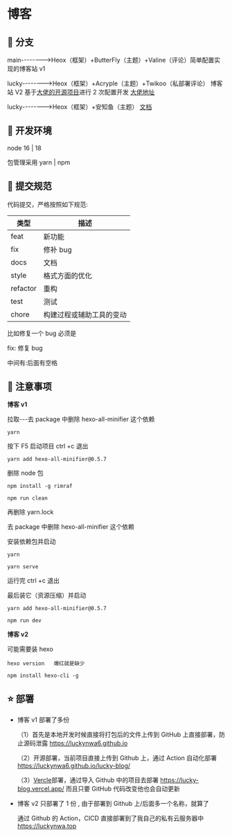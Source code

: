# 博客

## 🐑 分支

main-------->Heox（框架）+ButterFly（主题）+Valine（评论）简单配置实现的博客站 v1

lucky-------->Heox（框架）+Acryple（主题）+Twikoo（私部署评论） 博客站 V2 基于[大佬的开源项目](https://github.com/LYXOfficial/Hexo-theme-Acryple)进行 2 次配置开发 [大佬地址](https://blog.yaria.top/)

lucky-------->Heox（框架）+安知鱼（主题） [文档](https://docs.anheyu.com/initall.html)

## 🐶 开发环境

node 16 | 18

包管理采用 yarn | npm

## 🐯 提交规范

代码提交，严格按照如下规范:

| 类型     | 描述                     |
| -------- | ------------------------ |
| feat     | 新功能                   |
| fix      | 修补 bug                 |
| docs     | 文档                     |
| style    | 格式方面的优化           |
| refactor | 重构                     |
| test     | 测试                     |
| chore    | 构建过程或辅助工具的变动 |

比如修复一个 bug 必须是

fix: 修复 bug

中间有:后面有空格

## 🚀 注意事项

**博客 v1**

拉取---去 package 中删除 hexo-all-minifier 这个依赖

```
yarn
```

按下 F5 启动项目 ctrl +c 退出

```
yarn add hexo-all-minifier@0.5.7
```

删除 node 包

```
npm install -g rimraf

npm run clean
```

再删除 yarn.lock

去 package 中删除 hexo-all-minifier 这个依赖

安装依赖包并启动

```shell
yarn

yarn serve
```

运行完 ctrl +c 退出

最后装它（资源压缩）并启动

```shell
yarn add hexo-all-minifier@0.5.7

npm run dev
```

**博客 v2**

可能需要装 hexo

```shell
hexo version   爆红就是缺少

npm install hexo-cli -g
```

## ⭐️ 部署

- 博客 v1 部署了多份

  （1）首先是本地开发时候直接将打包后的文件上传到 GitHub 上直接部署，防止源码泄露 https://luckynwa6.github.io

  （2）开源部署，当前项目直接上传到 Github 上，通过 Action 自动化部署 https://luckynwa6.github.io/lucky-blog/

  （3）[Vercle](https://vercel.com/luckynwa6s-projects)部署，通过导入 Github 中的项目去部署 https://lucky-blog.vercel.app/
  而且只要 GitHub 代码改变他也会自动更新

- 博客 v2 只部署了 1 份 , 由于部署到 Github 上/后面多一个名称，就算了

  通过 Github 的 Action，CICD 直接部署到了我自己的私有云服务器中 https://luckynwa.top
